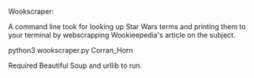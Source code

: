 Wookscraper:

A command line took for looking up Star Wars terms and printing them to your
terminal by webscrapping Wookieepedia's article on the subject.

python3 wookscraper.py Corran_Horn

Required Beautiful Soup and urllib to run.

